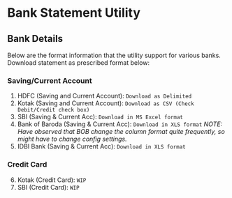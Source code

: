 # Bank Statement Utility

## Bank Details
Below are the format information that the utility support for various banks. Download statement as prescribed format below:  

### Saving/Current Account
1. HDFC (Saving and Current Account): `Download as Delimited`
2. Kotak (Saving and Current Account): `Download as CSV (Check Debit/Credit check box)`
3. SBI (Saving & Current Acc): `Download in MS Excel format`
4. Bank of Baroda (Saving & Current Acc): `Download in XLS format`
_NOTE: Have observed that BOB change the column format quite frequently, so might have to change config settings._ 
5. IDBI Bank (Saving & Current Acc): `Download in XLS format`

### Credit Card
6. Kotak (Credit Card): `WIP`
7. SBI (Credit Card): `WIP`
